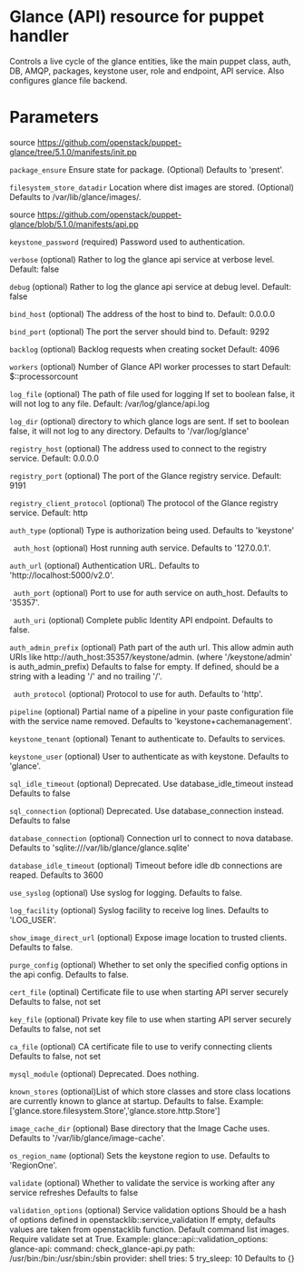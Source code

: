 # Glance (API) resource for puppet handler

Controls a live cycle of the glance entities,
like the main puppet class, auth, DB, AMQP, packages,
keystone user, role and endpoint, API service. Also configures
glance file backend.

# Parameters

source https://github.com/openstack/puppet-glance/tree/5.1.0/manifests/init.pp

   ``package_ensure``
     Ensure state for package. 
     (Optional) Defaults to 'present'.

   ``filesystem_store_datadir``
     Location where dist images are stored.
     (Optional) Defaults to /var/lib/glance/images/.

source https://github.com/openstack/puppet-glance/blob/5.1.0/manifests/api.pp

 ``keystone_password``
   (required) Password used to authentication.

 ``verbose``
   (optional) Rather to log the glance api service at verbose level.
   Default: false

 ``debug``
   (optional) Rather to log the glance api service at debug level.
   Default: false

 ``bind_host``
   (optional) The address of the host to bind to.
   Default: 0.0.0.0

 ``bind_port``
   (optional) The port the server should bind to.
   Default: 9292

 ``backlog``
   (optional) Backlog requests when creating socket
   Default: 4096

 ``workers``
   (optional) Number of Glance API worker processes to start
   Default: $::processorcount

 ``log_file``
   (optional) The path of file used for logging
   If set to boolean false, it will not log to any file.
   Default: /var/log/glance/api.log

  ``log_dir``
    (optional) directory to which glance logs are sent.
    If set to boolean false, it will not log to any directory.
    Defaults to '/var/log/glance'

 ``registry_host``
   (optional) The address used to connect to the registry service.
   Default: 0.0.0.0

 ``registry_port``
   (optional) The port of the Glance registry service.
   Default: 9191

 ``registry_client_protocol``
   (optional) The protocol of the Glance registry service.
   Default: http

 ``auth_type``
   (optional) Type is authorization being used.
   Defaults to 'keystone'

 `` auth_host``
   (optional) Host running auth service.
   Defaults to '127.0.0.1'.

 ``auth_url``
   (optional) Authentication URL.
   Defaults to 'http://localhost:5000/v2.0'.

 `` auth_port``
   (optional) Port to use for auth service on auth_host.
   Defaults to '35357'.

 `` auth_uri``
   (optional) Complete public Identity API endpoint.
   Defaults to false.

 ``auth_admin_prefix``
   (optional) Path part of the auth url.
   This allow admin auth URIs like http://auth_host:35357/keystone/admin.
   (where '/keystone/admin' is auth_admin_prefix)
   Defaults to false for empty. If defined, should be a string with a leading '/' and no trailing '/'.

 `` auth_protocol``
   (optional) Protocol to use for auth.
   Defaults to 'http'.

 ``pipeline``
   (optional) Partial name of a pipeline in your paste configuration file with the
   service name removed.
   Defaults to 'keystone+cachemanagement'.

 ``keystone_tenant``
   (optional) Tenant to authenticate to.
   Defaults to services.

 ``keystone_user``
   (optional) User to authenticate as with keystone.
   Defaults to 'glance'.

 ``sql_idle_timeout``
   (optional) Deprecated. Use database_idle_timeout instead
   Defaults to false

 ``sql_connection``
   (optional) Deprecated. Use database_connection instead.
   Defaults to false

 ``database_connection``
   (optional) Connection url to connect to nova database.
   Defaults to 'sqlite:///var/lib/glance/glance.sqlite'

 ``database_idle_timeout``
   (optional) Timeout before idle db connections are reaped.
   Defaults to 3600

 ``use_syslog``
   (optional) Use syslog for logging.
   Defaults to false.

 ``log_facility``
   (optional) Syslog facility to receive log lines.
   Defaults to 'LOG_USER'.

 ``show_image_direct_url``
   (optional) Expose image location to trusted clients.
   Defaults to false.

 ``purge_config``
   (optional) Whether to set only the specified config options
   in the api config.
   Defaults to false.

 ``cert_file``
   (optinal) Certificate file to use when starting API server securely
   Defaults to false, not set

 ``key_file``
   (optional) Private key file to use when starting API server securely
   Defaults to false, not set

 ``ca_file``
   (optional) CA certificate file to use to verify connecting clients
   Defaults to false, not set

 ``mysql_module``
   (optional) Deprecated. Does nothing.

 ``known_stores``
   (optional)List of which store classes and store class locations are
    currently known to glance at startup.
    Defaults to false.
    Example: ['glance.store.filesystem.Store','glance.store.http.Store']

 ``image_cache_dir``
   (optional) Base directory that the Image Cache uses.
    Defaults to '/var/lib/glance/image-cache'.

 ``os_region_name``
   (optional) Sets the keystone region to use.
   Defaults to 'RegionOne'.

 ``validate``
   (optional) Whether to validate the service is working after any service refreshes
   Defaults to false

 ``validation_options``
   (optional) Service validation options
   Should be a hash of options defined in openstacklib::service_validation
   If empty, defaults values are taken from openstacklib function.
   Default command list images.
   Require validate set at True.
   Example:
   glance::api::validation_options:
     glance-api:
       command: check_glance-api.py
       path: /usr/bin:/bin:/usr/sbin:/sbin
       provider: shell
       tries: 5
       try_sleep: 10
   Defaults to {}